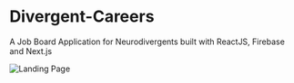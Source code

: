 # Divergent-Careers

A Job Board Application for Neurodivergents built with ReactJS, Firebase and Next.js

![Landing Page](https://i.imgur.com/ziHlz28.png)
